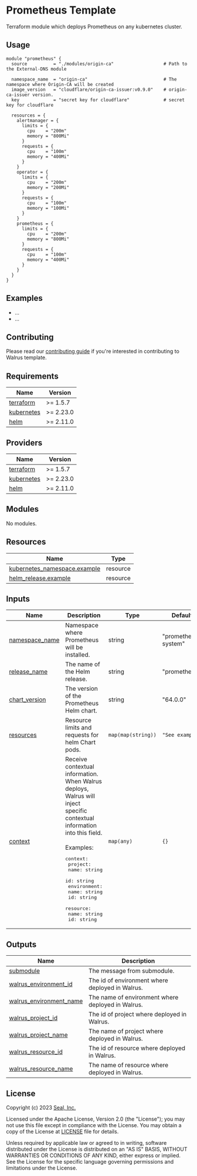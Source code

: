 # Prometheus Template

Terraform module which deploys Prometheus on any kubernetes cluster.

## Usage

```hcl
module "prometheus" {
  source          = "./modules/origin-ca"                   # Path to the External-DNS module

  namespace_name  = "origin-ca"                             # The namespace where Origin-CA will be created
  image_version   = "cloudflare/origin-ca-issuer:v0.9.0"    # origin-ca-issuer version.
  key             = "secret key for cloudflare"             # secret key for cloudflare

  resources = {
    alertmanager = {
      limits = {
        cpu    = "200m"
        memory = "800Mi"
      }
      requests = {
        cpu    = "100m"
        memory = "400Mi"
      }
    }
    operator = {
      limits = {
        cpu    = "200m"
        memory = "200Mi"
      }
      requests = {
        cpu    = "100m"
        memory = "100Mi"
      }
    }
    prometheus = {
      limits = {
        cpu    = "200m"
        memory = "800Mi"
      }
      requests = {
        cpu    = "100m"
        memory = "400Mi"
      }
    }
  }
}
```

## Examples

- ...
- ...

## Contributing

Please read our [contributing guide](./docs/CONTRIBUTING.md) if you're interested in contributing to Walrus template.

<!-- BEGIN_TF_DOCS -->
## Requirements

| Name | Version |
|------|---------|
| <a name="requirement_terraform"></a> [terraform](#requirement\_terraform) | >= 1.5.7 |
| <a name="requirement_kubernetes"></a> [kubernetes](#requirement\_kubernetes) | >= 2.23.0 |
| <a name="requirement_helm"></a> [helm](#requirement\_helm) | >= 2.11.0 |

## Providers

| Name | Version |
|------|---------|
| <a name="provider_terraform"></a> [terraform](#provider\_terraform) | >= 1.5.7 |
| <a name="provider_kubernetes"></a> [kubernetes](#provider\_kubernetes) | >= 2.23.0 |
| <a name="provider_helm"></a> [helm](#provider\_helm) | >= 2.11.0 |

## Modules

No modules.

## Resources

| Name | Type |
|------|------|
| [kubernetes_namespace.example](https://registry.terraform.io/providers/hashicorp/kubernetes/latest/docs/resources/namespace) | resource |
| [helm_release.example](https://registry.terraform.io/providers/hashicorp/helm/latest/docs/resources/release) | resource |

## Inputs

| Name | Description | Type | Default | Required |
|------|-------------|------|---------|:--------:|
| <a name="input_namespace_name"></a> [namespace_name](#input_namespace_name) | Namespace where Prometheus will be installed. | string | "prometheus-system" | no |
| <a name="input_release_name"></a> [release_name](#input_release_name) | The name of the Helm release. | string | "prometheus" | no |
| <a name="input_chart_version"></a> [chart_version](#input_chart_version) | The version of the Prometheus Helm chart. | string | "64.0.0" | yes |
| <a name="input_resources"></a> [resources](#input_resources) | Resource limits and requests for helm Chart pods. | `map(map(string))` | `"See example"` | no |
| <a name="input_context"></a> [context](#input\_context) | Receive contextual information. When Walrus deploys, Walrus will inject specific contextual information into this field.<br><br>Examples:<pre>context:<br>  project:<br>    name: string<br>    id: string<br>  environment:<br>    name: string<br>    id: string<br>  resource:<br>    name: string<br>    id: string</pre> | `map(any)` | `{}` | no |

## Outputs

| Name | Description |
|------|-------------|
| <a name="output_submodule"></a> [submodule](#output\_submodule) | The message from submodule. |
| <a name="output_walrus_environment_id"></a> [walrus\_environment\_id](#output\_walrus\_environment\_id) | The id of environment where deployed in Walrus. |
| <a name="output_walrus_environment_name"></a> [walrus\_environment\_name](#output\_walrus\_environment\_name) | The name of environment where deployed in Walrus. |
| <a name="output_walrus_project_id"></a> [walrus\_project\_id](#output\_walrus\_project\_id) | The id of project where deployed in Walrus. |
| <a name="output_walrus_project_name"></a> [walrus\_project\_name](#output\_walrus\_project\_name) | The name of project where deployed in Walrus. |
| <a name="output_walrus_resource_id"></a> [walrus\_resource\_id](#output\_walrus\_resource\_id) | The id of resource where deployed in Walrus. |
| <a name="output_walrus_resource_name"></a> [walrus\_resource\_name](#output\_walrus\_resource\_name) | The name of resource where deployed in Walrus. |
<!-- END_TF_DOCS -->

## License

Copyright (c) 2023 [Seal, Inc.](https://seal.io)

Licensed under the Apache License, Version 2.0 (the "License");
you may not use this file except in compliance with the License.
You may obtain a copy of the License at [LICENSE](./LICENSE) file for details.

Unless required by applicable law or agreed to in writing, software
distributed under the License is distributed on an "AS IS" BASIS,
WITHOUT WARRANTIES OR CONDITIONS OF ANY KIND, either express or implied.
See the License for the specific language governing permissions and
limitations under the License.
